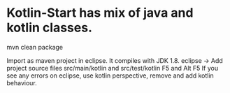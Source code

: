 # Kotlin-Start has mix of java and kotlin classes.

mvn clean package


Import  as maven project in eclipse. It compiles with JDK 1.8.
eclipse -> Add project source files src/main/kotlin and src/test/kotlin
F5 and Alt F5
If you see any errors on eclipse, use kotlin perspective, remove and add kotlin behaviour.
